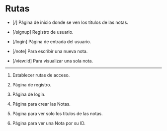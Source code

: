# Rutas

- [/] Página de inicio donde se ven los títulos de las notas.

- [/signup] Registro de usuario.

- [/login] Página de entrada del usuario.

- [/note] Para escribir una nueva nota.

- [/view:id] Para visualizar una sola nota.

---

1. Establecer rutas de acceso.

2. Página de registro.

3. Página de login.

4. Página para crear las Notas.

5. Página para ver solo los titulos de las notas.

6. Página para ver una Nota por su ID.
